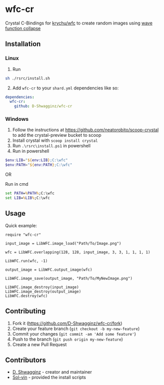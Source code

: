 # wfc-cr

Crystal C-Bindings for [krychu/wfc](https://github.com/krychu/wfc)
to create random images using [wave function collapse](https://en.wikipedia.org/wiki/Wave_function_collapse)

## Installation

### Linux

1. Run
```sh
sh ./rsrc/install.sh
```
2. Add `wfc-cr` to your `shard.yml` dependencies like so:
```yml
dependencies:
  wfc-cr:
    github: D-Shwagginz/wfc-cr
```

### Windows

1. Follow the instructions at https://github.com/neatorobito/scoop-crystal to add the crystal-preview bucket to scoop
2. Install crystal with `scoop install crystal`
3. Run `.\rsrc\install.ps1` in powershell
4. Run in powershell
```powershell
$env:LIB="${env:LIB};C:\wfc"
$env:PATH="${env:PATH};C:\wfc"
```

OR

Run in cmd
```cmd
set PATH=%PATH%;C:\wfc
set LIB=%LIB%;C:\wfc
```

## Usage

Quick example:

```crystal
require "wfc-cr"

input_image = LibWFC.image_load("Path/To/Image.png")

wfc = LibWFC.overlapping(128, 128, input_image, 3, 3, 1, 1, 1, 1)

LibWFC.run(wfc, -1)

output_image = LibWFC.output_image(wfc)

LibWFC.image_save(output_image, "Path/To/MyNewImage.png")

LibWFC.image_destroy(input_image)
LibWFC.image_destroy(output_image)
LibWFC.destroy(wfc)
```

## Contributing

1. Fork it (<https://github.com/D-Shwagginz/wfc-cr/fork>)
2. Create your feature branch (`git checkout -b my-new-feature`)
3. Commit your changes (`git commit -am 'Add some feature'`)
4. Push to the branch (`git push origin my-new-feature`)
5. Create a new Pull Request

## Contributors

- [D. Shwagginz](https://github.com/D-Shwagginz) - creator and maintainer
- [Sol-vin](https://github.com/sol-vin) - provided the install scripts
